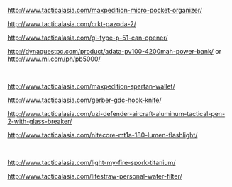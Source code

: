 http://www.tacticalasia.com/maxpedition-micro-pocket-organizer/

http://www.tacticalasia.com/crkt-pazoda-2/

http://www.tacticalasia.com/gi-type-p-51-can-opener/

http://dynaquestpc.com/product/adata-pv100-4200mah-power-bank/ or http://www.mi.com/ph/pb5000/

<br />

http://www.tacticalasia.com/maxpedition-spartan-wallet/

http://www.tacticalasia.com/gerber-gdc-hook-knife/

http://www.tacticalasia.com/uzi-defender-aircraft-aluminum-tactical-pen-2-with-glass-breaker/

http://www.tacticalasia.com/nitecore-mt1a-180-lumen-flashlight/

<br />

http://www.tacticalasia.com/light-my-fire-spork-titanium/

http://www.tacticalasia.com/lifestraw-personal-water-filter/
